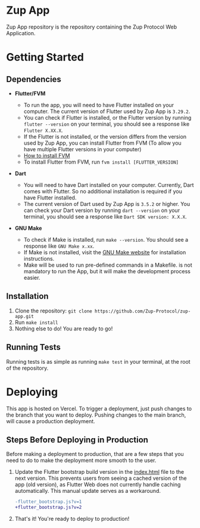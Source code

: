 # Zup App

Zup App repository is the repository containing the Zup Protocol Web Application.

# Getting Started

## Dependencies

- **Flutter/FVM**

  - To run the app, you will need to have Flutter installed on your computer. The current version of Flutter used by Zup App is `3.29.2`.
  - You can check if Flutter is installed, or the Flutter version by running `flutter --version` on your terminal, you should see a response like `Flutter X.XX.X`.
  - If the Flutter is not installed, or the version differs from the version used by Zup App, you can install Flutter from FVM (To allow you have multiple Flutter versions in your computer)
  - [How to install FVM](https://fvm.app/documentation/getting-started/installation)
  - To install Flutter from FVM, run `fvm install [FLUTTER_VERSION]`

- **Dart**

  - You will need to have Dart installed on your computer. Currently, Dart comes with Flutter. So no additional installation is required if you have Flutter installed.
  - The current version of Dart used by Zup App is `3.5.2` or higher. You can check your Dart version by running `dart --version` on your terminal, you should see a response like `Dart SDK version: X.X.X`.

- **GNU Make**
  - To check if Make is installed, run `make --version`. You should see a response like `GNU Make x.xx`.
  - If Make is not installed, visit the [GNU Make website](https://www.gnu.org/software/make/) for installation instructions.
  - Make will be used to run pre-defined commands in a Makefile. is not mandatory to run the App, but it will make the development process easier.

## Installation

1. Clone the repository: `git clone https://github.com/Zup-Protocol/zup-app.git`
2. Run `make install`
3. Nothing else to do! You are ready to go!

## Running Tests

Running tests is as simple as running `make test` in your terminal, at the root of the repository.

# Deploying

This app is hosted on Vercel. To trigger a deployment, just push changes to the branch that you want to deploy. Pushing changes to the main branch, will cause a production deployment.

## Steps Before Deploying in Production

Before making a deployment to production, that are a few steps that you need to do to make the deployment more smooth to the user.

1. Update the Flutter bootstrap build version in the [index.html](web/index.html) file to the next version. This prevents users from seeing a cached version of the app (old version), as Flutter Web does not currently handle caching automatically. This manual update serves as a workaround.
   ```diff
   -flutter_bootstrap.js?v=1
   +flutter_bootstrap.js?v=2
   ```
2. That's it! You're ready to deploy to production!
